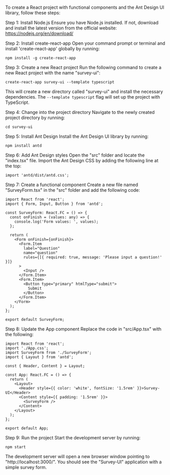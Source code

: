 To create a React project with functional components and the Ant Design UI library, follow these steps:

Step 1: Install Node.js
Ensure you have Node.js installed. If not, download and install the latest version from the official website: https://nodejs.org/en/download/

Step 2: Install create-react-app
Open your command prompt or terminal and install 'create-react-app' globally by running:

```
npm install -g create-react-app
```

Step 3: Create a new React project
Run the following command to create a new React project with the name "survey-ui":

```
create-react-app survey-ui --template typescript
```

This will create a new directory called "survey-ui" and install the necessary dependencies. The `--template typescript` flag will set up the project with TypeScript.

Step 4: Change into the project directory
Navigate to the newly created project directory by running:

```
cd survey-ui
```

Step 5: Install Ant Design
Install the Ant Design UI library by running:

```
npm install antd
```

Step 6: Add Ant Design styles
Open the "src" folder and locate the "index.tsx" file. Import the Ant Design CSS by adding the following line at the top:

```tsx
import 'antd/dist/antd.css';
```

Step 7: Create a functional component
Create a new file named "SurveyForm.tsx" in the "src" folder and add the following code:

```tsx
import React from 'react';
import { Form, Input, Button } from 'antd';

const SurveyForm: React.FC = () => {
  const onFinish = (values: any) => {
    console.log('Form values: ', values);
  };

  return (
    <Form onFinish={onFinish}>
      <Form.Item
        label="Question"
        name="question"
        rules={[{ required: true, message: 'Please input a question!' }]}
      >
        <Input />
      </Form.Item>
      <Form.Item>
        <Button type="primary" htmlType="submit">
          Submit
        </Button>
      </Form.Item>
    </Form>
  );
};

export default SurveyForm;
```

Step 8: Update the App component
Replace the code in "src/App.tsx" with the following:

```tsx
import React from 'react';
import './App.css';
import SurveyForm from './SurveyForm';
import { Layout } from 'antd';

const { Header, Content } = Layout;

const App: React.FC = () => {
  return (
    <Layout>
      <Header style={{ color: 'white', fontSize: '1.5rem' }}>Survey-UI</Header>
      <Content style={{ padding: '1.5rem' }}>
        <SurveyForm />
      </Content>
    </Layout>
  );
};

export default App;
```

Step 9: Run the project
Start the development server by running:

```
npm start
```

The development server will open a new browser window pointing to "http://localhost:3000/". You should see the "Survey-UI" application with a simple survey form.